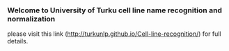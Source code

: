 ### Welcome to University of Turku cell line name recognition and normalization
please visit this link (http://turkunlp.github.io/Cell-line-recognition/) for full details.
